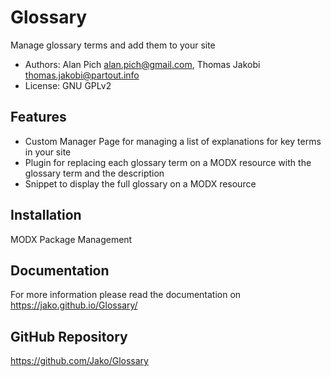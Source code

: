 # Glossary

Manage glossary terms and add them to your site

- Authors: Alan Pich <alan.pich@gmail.com>, Thomas Jakobi <thomas.jakobi@partout.info>
- License: GNU GPLv2

## Features

- Custom Manager Page for managing a list of explanations for key terms in your site
- Plugin for replacing each glossary term on a MODX resource with the glossary term and the description
- Snippet to display the full glossary on a MODX resource

## Installation

MODX Package Management

## Documentation

For more information please read the documentation on https://jako.github.io/Glossary/

## GitHub Repository

https://github.com/Jako/Glossary
